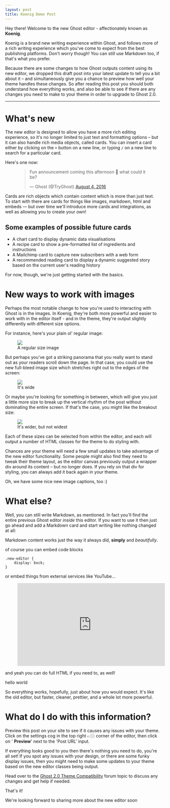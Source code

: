```yaml
---
layout: post
title: Koenig Demo Post
---
```


Hey there! Welcome to the new Ghost editor - affectionately known as **Koenig**.

Koenig is a brand new writing experience within Ghost, and follows more of a rich writing experience which you've come to expect from the best publishing platforms. Don't worry though! You can still use Markdown too, if that's what you prefer.

Because there are some changes to how Ghost outputs content using its new editor, we dropped this draft post into your latest update to tell you a bit about it – and simultaneously give you a chance to preview how well your theme handles these changes. So after reading this post you should both understand how everything works, and also be able to see if there are any changes you need to make to your theme in order to upgrade to Ghost 2.0.

* * *

# What's new

The new editor is designed to allow you have a more rich editing experience, so it's no longer limited to just text and formatting options – but it can also handle rich media objects, called cards. You can insert a card either by clicking on the `+` button on a new line, or typing `/` on a new line to search for a particular card.

Here's one now:

<figure class="kg-embed-card"><blockquote class="twitter-tweet">
<p lang="en" dir="ltr">Fun announcement coming this afternoon 🙈 what could it be?</p>— Ghost (@TryGhost) <a href="https://twitter.com/TryGhost/status/761119175192420352?ref_src=twsrc%5Etfw">August 4, 2016</a>
</blockquote>
<script async src="https://platform.twitter.com/widgets.js" charset="utf-8"></script>
</figure>

Cards are rich objects which contain content which is more than just text. To start with there are cards for things like images, markdown, html and embeds — but over time we'll introduce more cards and integrations, as well as allowing you to create your own!

## Some examples of possible future cards

- A chart card to display dynamic data visualisations
- A recipe card to show a pre-formatted list of ingredients and instructions
- A Mailchimp card to capture new subscribers with a web form
- A recommended reading card to display a dynamic suggested story based on the current user's reading history

For now, though, we're just getting started with the basics.

# New ways to work with images

Perhaps the most notable change to how you're used to interacting with Ghost is in the images. In Koenig, they're both more powerful and easier to work with in the editor itself - and in the theme, they're output slightly differently with different size options.

For instance, here's your plain ol' regular image:

<figure class="kg-image-card"><img src="https://casper.ghost.org/v1.25.0/images/koenig-demo-1.jpg" class="kg-image"><figcaption>A regular size image</figcaption></figure>

But perhaps you've got a striking panorama that you really want to stand out as your readers scroll down the page. In that case, you could use the new full-bleed image size which stretches right out to the edges of the screen:

<figure class="kg-image-card kg-width-full"><img src="https://casper.ghost.org/v1.25.0/images/koenig-demo-2.jpg" class="kg-image"><figcaption>It's wide</figcaption></figure>

Or maybe you're looking for something in between, which will give you just a little more size to break up the vertical rhythm of the post without dominating the entire screen. If that's the case, you might like the breakout size:

<figure class="kg-image-card kg-width-wide"><img src="https://casper.ghost.org/v1.25.0/images/koenig-demo-3.jpg" class="kg-image"><figcaption>It's wider, but not widest</figcaption></figure>

Each of these sizes can be selected from within the editor, and each will output a number of HTML classes for the theme to do styling with.

Chances are your theme will need a few small updates to take advantage of the new editor functionality. Some people might also find they need to tweak their theme layout, as the editor canvas previously output a wrapper div around its content – but no longer does. If you rely on that div for styling, you can always add it back again in your theme.

Oh, we have some nice new image captions, too :)

# What else?

Well, you can still write Markdown, as mentioned. In fact you'll find the entire previous Ghost editor _inside_ this editor. If you want to use it then just go ahead and add a Markdown card and start writing like nothing changed at all:

Markdown content works just the way it always did, **simply** and _beautifully_.

of course you can embed code blocks

    .new-editor {
    	display: bock;
    }

or embed things from external services like YouTube...

<figure class="kg-embed-card"><iframe width="480" height="270" src="https://www.youtube.com/embed/CfeQTuGyiqU?feature=oembed" frameborder="0" allow="autoplay; encrypted-media" allowfullscreen></iframe></figure>

and yeah you can do full HTML if you need to, as well!

<blink>hello world</blink>

So everything works, hopefully, just about how you would expect. It's like the old editor, but faster, cleaner, prettier, and a whole lot more powerful.

# What do I do with this information?

Preview this post on your site to see if it causes any issues with your theme. Click on the settings cog in the top right 👉🏼 corner of the editor, then click on ' **Preview**' next to the 'Post URL' input.

If everything looks good to you then there's nothing you need to do, you're all set! If you spot any issues with your design, or there are some funky display issues, then you might need to make some updates to your theme based on the new editor classes being output.

Head over to the [Ghost 2.0 Theme Compatibility](https://forum.ghost.org/t/ghost-2-0-theme-compatibility-help-support/2103) forum topic to discuss any changes and get help if needed.

That's it!

We're looking forward to sharing more about the new editor soon

